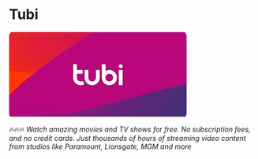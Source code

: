 # Tubi

<img src="https://github.com/JesusPurdero/Tubi/blob/main/tu.png"/>

🔥🔥🔥 *Watch amazing movies and TV shows for free. No subscription fees, and no credit cards. Just thousands of hours of streaming video content from studios like Paramount, Lionsgate, MGM and more*

